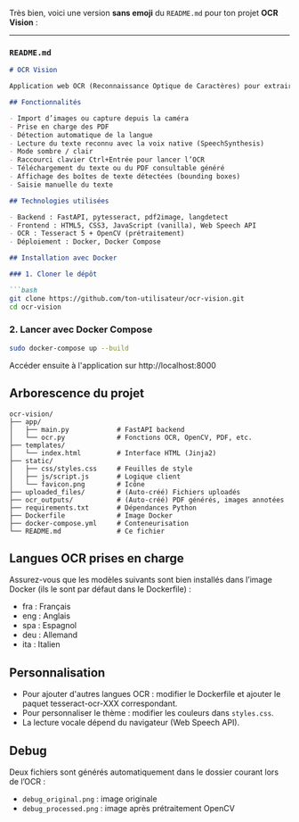 Très bien, voici une version **sans emoji** du `README.md` pour ton projet **OCR Vision** :

---

### `README.md`

```markdown
# OCR Vision

Application web OCR (Reconnaissance Optique de Caractères) pour extraire du texte depuis des images ou des PDF, en utilisant FastAPI, Tesseract, OpenCV et Docker.

## Fonctionnalités

- Import d’images ou capture depuis la caméra
- Prise en charge des PDF
- Détection automatique de la langue
- Lecture du texte reconnu avec la voix native (SpeechSynthesis)
- Mode sombre / clair
- Raccourci clavier Ctrl+Entrée pour lancer l’OCR
- Téléchargement du texte ou du PDF consultable généré
- Affichage des boîtes de texte détectées (bounding boxes)
- Saisie manuelle du texte

## Technologies utilisées

- Backend : FastAPI, pytesseract, pdf2image, langdetect
- Frontend : HTML5, CSS3, JavaScript (vanilla), Web Speech API
- OCR : Tesseract 5 + OpenCV (prétraitement)
- Déploiement : Docker, Docker Compose

## Installation avec Docker

### 1. Cloner le dépôt

```bash
git clone https://github.com/ton-utilisateur/ocr-vision.git
cd ocr-vision
```

### 2. Lancer avec Docker Compose

```bash
sudo docker-compose up --build
```

Accéder ensuite à l'application sur http://localhost:8000

## Arborescence du projet

```
ocr-vision/
├── app/
│   ├── main.py            # FastAPI backend
│   └── ocr.py             # Fonctions OCR, OpenCV, PDF, etc.
├── templates/
│   └── index.html         # Interface HTML (Jinja2)
├── static/
│   ├── css/styles.css     # Feuilles de style
│   ├── js/script.js       # Logique client
│   └── favicon.png        # Icône
├── uploaded_files/        # (Auto-créé) Fichiers uploadés
├── ocr_outputs/           # (Auto-créé) PDF générés, images annotées
├── requirements.txt       # Dépendances Python
├── Dockerfile             # Image Docker
├── docker-compose.yml     # Conteneurisation
└── README.md              # Ce fichier
```

## Langues OCR prises en charge

Assurez-vous que les modèles suivants sont bien installés dans l’image Docker (ils le sont par défaut dans le Dockerfile) :

- fra : Français
- eng : Anglais
- spa : Espagnol
- deu : Allemand
- ita : Italien

## Personnalisation

- Pour ajouter d'autres langues OCR : modifier le Dockerfile et ajouter le paquet tesseract-ocr-XXX correspondant.
- Pour personnaliser le thème : modifier les couleurs dans `styles.css`.
- La lecture vocale dépend du navigateur (Web Speech API).

## Debug

Deux fichiers sont générés automatiquement dans le dossier courant lors de l’OCR :
- `debug_original.png` : image originale
- `debug_processed.png` : image après prétraitement OpenCV
